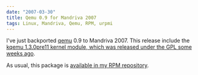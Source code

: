 ```yaml
---
date: "2007-03-30"
title: Qemu 0.9 for Mandriva 2007
tags: Linux, Mandriva, Qemu, RPM, urpmi
---
```


I've just backported [qemu](https://fabrice.bellard.free.fr/qemu/) 0.9 to
Mandriva 2007. This release include the
[kqemu 1.3.0pre11 kernel module, which was released under the GPL some weeks ago](https://lwn.net/Articles/220807/).

As usual, this package is
[available in my RPM repository](https://github.com/kdeldycke/mandriva-specs).
